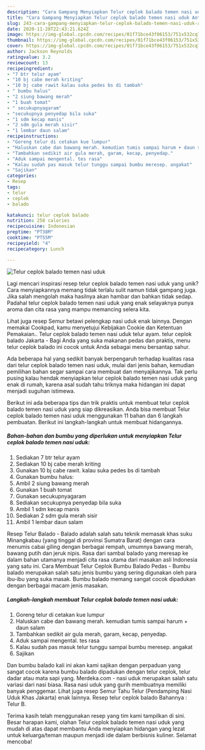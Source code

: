 ```yaml
---
description: "Cara Gampang Menyiapkan Telur ceplok balado temen nasi uduk Anti Gagal"
title: "Cara Gampang Menyiapkan Telur ceplok balado temen nasi uduk Anti Gagal"
slug: 243-cara-gampang-menyiapkan-telur-ceplok-balado-temen-nasi-uduk-anti-gagal
date: 2020-11-28T22:43:21.624Z
image: https://img-global.cpcdn.com/recipes/01f71bce43f06153/751x532cq70/telur-ceplok-balado-temen-nasi-uduk-foto-resep-utama.jpg
thumbnail: https://img-global.cpcdn.com/recipes/01f71bce43f06153/751x532cq70/telur-ceplok-balado-temen-nasi-uduk-foto-resep-utama.jpg
cover: https://img-global.cpcdn.com/recipes/01f71bce43f06153/751x532cq70/telur-ceplok-balado-temen-nasi-uduk-foto-resep-utama.jpg
author: Jackson Reynolds
ratingvalue: 3.2
reviewcount: 13
recipeingredient:
- "7 btr telur ayam"
- "10 bj cabe merah kriting"
- "10 bj cabe rawit kalau suka pedes bs di tambah"
- " bumbu halus"
- "2 siung bawang merah"
- "1 buah tomat"
- " secukupnyagaram"
- "secukupnya penyedap bila suka"
- "1 sdm kecap manis"
- "2 sdm gula merah sisir"
- "1 lembar daun salam"
recipeinstructions:
- "Goreng telur di cetakan kue lumpur"
- "Haluskan cabe dan bawang merah. kemudian tumis sampai harum + daun salam"
- "Tambahkan sedikit air gula merah, garam, kecap, penyedap."
- "Aduk sampai mengental. tes rasa"
- "Kalau sudah pas masuk telur tunggu sampai bumbu meresep. angakat"
- "Sajikan"
categories:
- Resep
tags:
- telur
- ceplok
- balado

katakunci: telur ceplok balado 
nutrition: 258 calories
recipecuisine: Indonesian
preptime: "PT38M"
cooktime: "PT55M"
recipeyield: "4"
recipecategory: Lunch

---
```



![Telur ceplok balado temen nasi uduk](https://img-global.cpcdn.com/recipes/01f71bce43f06153/751x532cq70/telur-ceplok-balado-temen-nasi-uduk-foto-resep-utama.jpg)

Lagi mencari inspirasi resep telur ceplok balado temen nasi uduk yang unik? Cara menyiapkannya memang tidak terlalu sulit namun tidak gampang juga. Jika salah mengolah maka hasilnya akan hambar dan bahkan tidak sedap. Padahal telur ceplok balado temen nasi uduk yang enak selayaknya punya aroma dan cita rasa yang mampu memancing selera kita.

Lihat juga resep Semur betawi pelengkap nasi uduk enak lainnya. Dengan memakai Cookpad, kamu menyetujui Kebijakan Cookie dan Ketentuan Pemakaian.. Telur ceplok balado temen nasi uduk telur ayam. telur ceplok balado Jakarta - Bagi Anda yang suka makanan pedas dan praktis, menu telur ceplok balado ini cocok untuk Anda sebagai menu bersantap sahur.

Ada beberapa hal yang sedikit banyak berpengaruh terhadap kualitas rasa dari telur ceplok balado temen nasi uduk, mulai dari jenis bahan, kemudian pemilihan bahan segar sampai cara membuat dan menyajikannya. Tak perlu pusing kalau hendak menyiapkan telur ceplok balado temen nasi uduk yang enak di rumah, karena asal sudah tahu triknya maka hidangan ini dapat menjadi suguhan istimewa.


Berikut ini ada beberapa tips dan trik praktis untuk membuat telur ceplok balado temen nasi uduk yang siap dikreasikan. Anda bisa membuat Telur ceplok balado temen nasi uduk menggunakan 11 bahan dan 6 langkah pembuatan. Berikut ini langkah-langkah untuk membuat hidangannya.

<!--inarticleads1-->

##### Bahan-bahan dan bumbu yang diperlukan untuk menyiapkan Telur ceplok balado temen nasi uduk:

1. Sediakan 7 btr telur ayam
1. Sediakan 10 bj cabe merah kriting
1. Gunakan 10 bj cabe rawit. kalau suka pedes bs di tambah
1. Gunakan  bumbu halus:
1. Ambil 2 siung bawang merah
1. Gunakan 1 buah tomat
1. Gunakan  secukupnyagaram
1. Sediakan secukupnya penyedap bila suka
1. Ambil 1 sdm kecap manis
1. Sediakan 2 sdm gula merah sisir
1. Ambil 1 lembar daun salam


Resep Telur Balado - Balado adalah salah satu teknik memasak khas suku Minangkabau (yang tinggal di provinsi Sumatra Barat) dengan cara menumis cabai giling dengan berbagai rempah, umumnya bawang merah, bawang putih dan jeruk nipis. Rasa dari sambal balado yang meresap ke dalam bahan utamanya menjadi cita rasa utama dari masakan asli Indonesia yang satu ini. Cara Membuat Telur Ceplok Bumbu Balado Pedas - Bumbu balado merupakan salah satu jenis bumbu yang sering digunakan oleh para ibu-ibu yang suka masak. Bumbu balado memang sangat cocok dipadukan dengan berbagai macam jenis masakan. 

<!--inarticleads2-->

##### Langkah-langkah membuat Telur ceplok balado temen nasi uduk:

1. Goreng telur di cetakan kue lumpur
1. Haluskan cabe dan bawang merah. kemudian tumis sampai harum + daun salam
1. Tambahkan sedikit air gula merah, garam, kecap, penyedap.
1. Aduk sampai mengental. tes rasa
1. Kalau sudah pas masuk telur tunggu sampai bumbu meresep. angakat
1. Sajikan


Dan bumbu balado kali ini akan kami sajikan dengan perpaduan yang sangat cocok karena bumbu balado dipadukan dengan telur ceplok, telur dadar atau mata sapi yang. Merdeka.com - nasi uduk merupakan salah satu variasi dari nasi biasa. Rasa nasi uduk yang gurih membuatnya memiliki banyak penggemar. Lihat juga resep Semur Tahu Telur (Pendamping Nasi Uduk Khas Jakarta) enak lainnya. Resep telur ceplok balado Bahannya : Telur B. 

Terima kasih telah menggunakan resep yang tim kami tampilkan di sini. Besar harapan kami, olahan Telur ceplok balado temen nasi uduk yang mudah di atas dapat membantu Anda menyiapkan hidangan yang lezat untuk keluarga/teman maupun menjadi ide dalam berbisnis kuliner. Selamat mencoba!
